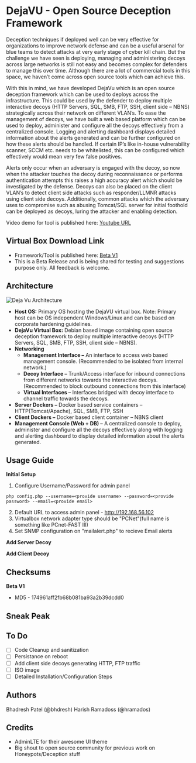 # DejaVU - Open Source Deception Framework

Deception techniques if deployed well can be very effective for organizations to improve network defense and can be a useful arsenal for blue teams to detect attacks at very early stage of cyber kill chain. But the challenge we have seen is deploying, managing and administering decoys across large networks is still not easy and becomes complex for defenders to manage this over time. Although there are a lot of commercial tools in this space, we haven’t come across open source tools which can achieve this.

With this in mind, we have developed DejaVu which is an open source deception framework which can be used to deploys across the infrastructure. This could be used by the defender to deploy multiple interactive decoys (HTTP Servers, SQL, SMB, FTP, SSH, client side – NBNS) strategically across their network on different VLAN’s. To ease the management of decoys, we have built a web based platform which can be used to deploy, administer and configure all the decoys effectively from a centralized console. Logging and alerting dashboard displays detailed information about the alerts generated and can be further configured on how these alerts should be handled. If certain IP’s like in-house vulnerability scanner, SCCM etc. needs to be whitelisted, this can be configured which effectively would mean very few false positives.

Alerts only occur when an adversary is engaged with the decoy, so now when the attacker touches the decoy during reconnaissance or performs authentication attempts this raises a high accuracy alert which should be investigated by the defense. Decoys can also be placed on the client VLAN’s to detect client side attacks such as responder/LLMNR attacks using client side decoys. Additionally, common attacks which the adversary uses to compromise such as abusing Tomcat/SQL server for initial foothold can be deployed as decoys, luring the attacker and enabling detection.

Video demo for tool is published here: [Youtube URL](https://www.youtube.com/channel/UCXN2ueUF_gaahy1FW_OtKaw)

## Virtual Box Download Link
- Framework/Tool is published here: [Beta V1](https://drive.google.com/open?id=1q-8nuvPgkuUz7Lyh5ddTWZsTxXMGaH4G)
- This is a Beta Release and is being shared for testing and suggestions purpose only. All feedback is welcome.

## Architecture
![Deja Vu Architecture](https://github.com/bhdresh/Dejavu/blob/master/DejaVu_Architecture.png)
 - **Host OS:** Primary OS hosting the DejaVU virtual box. Note: Primary   
   host can be OS independent Windows/Linux and can be based on      
   corporate hardening guidelines.
 - **DejaVu Virtual Box:** Debian based image containing open source deception framework to deploy multiple interactive decoys (HTTP Servers, SQL, SMB, FTP, SSH, client side – NBNS).
 - **Networking**
	 - **Management Interface –** An interface to access web based management console. (Recommended to be isolated from internal network.)
	 - **Decoy Interface –** Trunk/Access interface for inbound connections from different networks towards the interactive decoys. (Recommended to block outbound connections from this interface)
	 - **Virtual Interfaces –** Interfaces bridged with decoy interface to channel traffic towards the decoys. 
- **Server Dockers –** Docker based service containers – HTTP(Tomcat/Apache), SQL, SMB, FTP, SSH
- **Client Dockers –** Docker based client container – NBNS client
- **Management Console (Web + DB) –** A centralized console to deploy, administer and configure all the decoys effectively along with logging and alerting dashboard to display detailed information about the alerts generated.

## Usage Guide

**Initial Setup**
 1. Configure Username/Password for admin panel
```
php config.php --username=<provide username> --password=<provide password> --email=<provide email>
```
2. Default URL to access admin panel - http://192.168.56.102
3. Virtualbox network adapter type should be "PCNet"(full name is something like PCnet-FAST III)
4. Set SNMP configuration on "mailalert.php" to recieve Email alerts

**Add Server Decoy**

**Add Client Decoy**



## Checksums

**Beta V1**

 - MD5 - 174961aff2fb68b081ba93a2b39dcdd0

## Sneak Peak

## To Do
- [ ] Code Cleanup and sanitization
- [ ] Persistance on reboot
- [ ] Add client side decoys generating HTTP, FTP traffic
- [ ] ISO image   
- [ ] Detailed Installation/Configuration Steps

## Authors
Bhadresh Patel (@bhdresh)
Harish Ramadoss (@hramados)

## Credits

 - AdminLTE for their awesome UI theme
 - Big shout to open source community for previous work on Honeypots/Deception stuff
